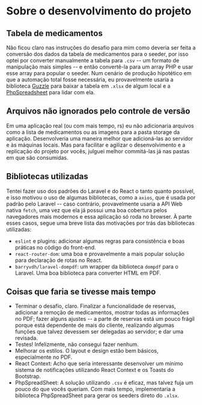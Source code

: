 # Sobre o desenvolvimento do projeto

## Tabela de medicamentos

Não ficou claro nas instruções do desafio para mim como deveria ser feita a conversão dos dados da tabela de medicamentos para o seeder, por isso optei por converter manualmente a tabela para `.csv` -- um formato de manipulação mais simples -- e então convertê-la para um array PHP e usar esse array para popular o seeder. Num cenário de produção hipotético em que a automação total fosse necessária, eu provavelmente usaria a biblioteca [Guzzle](https://github.com/guzzle/guzzle) para baixar a tabela em `.xlsx` de algum local e a [PhpSpreadsheet](https://github.com/PHPOffice/PhpSpreadsheet) para lidar com ela.

## Arquivos não ignorados pelo controle de versão

Em uma aplicação real (ou com mais tempo, rs) eu não adicionaria arquivos como a lista de medicamentos ou as imagens para a pasta storage da aplicação. Desenvolveria uma maneira melhor que adicioná-las ao servidor e às máquinas locais. Mas para facilitar e agilizar o desenvolvimento e a replicação do projeto por vocês, julguei melhor commitá-las já nas pastas em que são consumidas.

## Bibliotecas utilizadas

Tentei fazer uso dos padrões do Laravel e do React o tanto quanto possível, e isso motivou o uso de algumas bibliotecas, como a `axios`, que é usada por padrão pelo Laravel -- caso contrário, provavelmente usaria a API Web nativa `fetch`, uma vez que ela já possui uma boa cobertura pelos navegadores mais modernos e essa aplicação só roda no browser. À parte esses casos, segue uma breve lista das motivações por trás das bibliotecas utilizadas:

- `eslint` e plugins: adicionar algumas regras para consistência e boas práticas no código do front-end.
- `react-router-dom`: uma boa e provavelmente a mais popular solução para declaração de rotas no React.
- `barryvdh/laravel-dompdf`: um wrapper da biblioteca `dompdf` para o Laravel. Uma boa biblioteca para converter HTML em PDF.

## Coisas que faria se tivesse mais tempo

- Terminar o desafio, claro. Finalizar a funcionalidade de reservas, adicionar a remoção de medicamentos, mostrar todas as informações no PDF; fazer alguns ajustes -- a parte de reservas está um pouco frágil porque está dependente de mais do cliente, realizando algumas funções que talvez devessem ser delegadas ao servidor; e dar uma revisada.
- Testes! Infelizmente, não consegui fazer nenhum.
- Melhorar os estilos. O layout e design estão bem básicos, especialmente no PDF.
- React Context: Acho que seria interessante desenvolver um mínimo sistema de notificações utilizando React Context e os Toasts do Bootstrap.
- PhpSpreadSheet: A solução utilizando `.csv` é eficaz, mas talvez fuja um pouco do que vocês queriam. Com mais tempo, implementaria a biblioteca PhpSpreadSheet para gerar os seeders direto do `.xlsx`.
